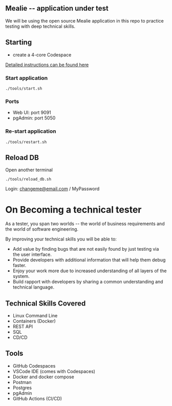 ## Mealie -- application under test

We will be using the open source Mealie application in this repo to practice testing with deep technical skills.

## Starting

* create a 4-core Codespace

[Detailed instructions can be found here](https://docs.google.com/document/d/1arfJBQAhYe02ek36FT0OApo2p6GFg9P1NPmiWTeaJEs/edit)

### Start application

```
./tools/start.sh
```

### Ports

* Web UI: port 9091
* pgAdmin: port 5050

### Re-start application

```
./tools/restart.sh
```


## Reload DB

Open another terminal

```
./tools/reload_db.sh
```

Login: changeme@email.com / MyPassword

# On Becoming a technical tester

As a tester, you span two worlds -- the world of business requirements and the world of software engineering. 

By improving your technical skills you will be able to:

* Add value by finding bugs that are not easily found by just testing via the user interface.
* Provide developers with additional information that will help them debug faster.
* Enjoy your work more due to increased understanding of all layers of the system.
* Build rapport with developers by sharing a common understanding and technical language.

## Technical Skills Covered

* Linux Command Line
* Containers (Docker)
* REST API
* SQL
* CD/CD

## Tools

* GitHub Codespaces
* VSCode IDE (comes with Codespaces)
* Docker and docker compose
* Postman
* Postgres
* pgAdmin
* GitHub Actions (CI/CD)


